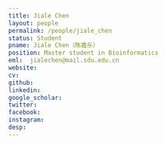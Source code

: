 ```yaml
---
title: Jiale Chen
layout: people
permalink: /people/jiale_chen
status: Student
pname: Jiale Chen（陈嘉乐）
position: Master student in Bioinformatics
eml:  jialechen@mail.sdu.edu.cn
website:
cv:
github:
linkedin:
google_scholar:
twitter:
facebook: 
instagram:
desp: 
---
```

